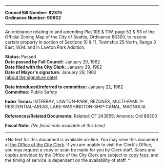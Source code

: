* * * * *  
  
**Council Bill Number: [](#h0)[](#h2)82375**   
**Ordinance Number: 90902**  
  
* * * * *  
  
An ordinance relating to and amending Plat 10E & 11W, page 52 & 53 of the Official Zoning Map of the City of Seattle, Ordinance 86300, to rezone certain property in portion of Sections 10 & 11, Township 25 North, Range 3 East, W.M. and in Lawton Park Addition.  
  
**Status:** Passed   
**Date passed by Full Council:** January 29, 1962   
**Date filed with the City Clerk:** January 29, 1962   
**Date of Mayor's signature:** January 29, 1962   
[(about the signature date)](/~public/approvaldate.htm)   
  
  
**Date introduced/referred to committee:** January 22, 1962   
**Committee:** Public Safety   
  
**Index Terms:** INTERBAY, LAWTON-PARK, REZONES, MULTI-FAMILY-RESIDENTIAL-AREAS, LAKE-WASHINGTON-SHIP-CANAL, MAGNOLIA  
  
**References/Related Documents:** Related: CF 243855; Amends: Ord 86300  
  
**Fiscal Note:** *(No fiscal note available at this time)*  
  
* * * * *  
  
*No text for this document is available on-line. You may view this document at [the Office of the City Clerk](http://www.seattle.gov/leg/clerk/contactUs.htm). If you are unable to visit the Clerk's Office, you may request a copy or scan be made for you by Clerk staff. Scans and copies provided by the Office of the City Clerk are subject to [copy fees](http://clerk.seattle.gov/~public/clerkfees.htm), and the timing of service is dependent on the availability of staff. *  
  
  
